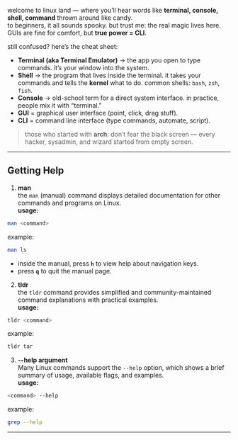 welcome to linux land — where you’ll hear words like **terminal, console, shell, command** thrown around like candy.  
to beginners, it all sounds spooky. but trust me: the real magic lives here. GUIs are fine for comfort, but **true power = CLI**.

still confused? here’s the cheat sheet:

- **Terminal (aka Terminal Emulator)** → the app you open to type commands. it’s your window into the system.  
- **Shell** → the program that lives inside the terminal. it takes your commands and tells the **kernel** what to do. common shells: `bash`, `zsh`, `fish`.  
- **Console** → old-school term for a direct system interface. in practice, people mix it with “terminal.”  
- **GUI** = graphical user interface (point, click, drag stuff).  
- **CLI** = command line interface (type commands, automate, script).  

>those who started with **arch**: don’t fear the black screen — every hacker, sysadmin, and wizard started from empty screen.

---
## Getting Help

1. **man**  
the `man` (manual) command displays detailed documentation for other commands and programs on Linux.  
**usage:**
```bash
man <command>
```    
example:
```bash
man ls
```
- inside the manual, press **`h`** to view help about navigation keys.
- press **`q`** to quit the manual page.

2. **tldr**  
the `tldr` command provides simplified and community-maintained command explanations with practical examples.  
**usage:**
```bash
tldr <command>
```    
example:
```bash
tldr tar
```

3. **--help argument**  
Many Linux commands support the `--help` option, which shows a brief summary of usage, available flags, and examples.  
**usage:**
```bash
<command> --help
```
example:
```bash
grep --help
```

---
